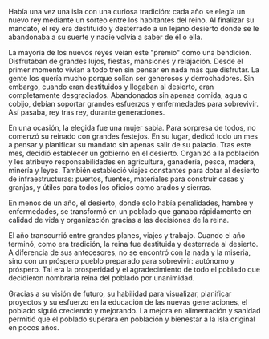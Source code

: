 Había una vez una isla con una curiosa tradición: cada año se elegía un nuevo rey mediante un sorteo entre los habitantes del reino. Al finalizar su mandato, el rey era destituido y desterrado a un lejano desierto donde se le abandonaba a su suerte y nadie volvía a saber de él o ella.

La mayoría de los nuevos reyes veían este "premio" como una bendición. Disfrutaban de grandes lujos, fiestas, mansiones y relajación. Desde el primer momento vivían a todo tren sin pensar en nada más que disfrutar. La gente los quería mucho porque solían ser generosos y derrochadores. Sin embargo, cuando eran destituidos y llegaban al desierto, eran completamente desgraciados. Abandonados sin apenas comida, agua o cobijo, debían soportar grandes esfuerzos y enfermedades para sobrevivir. Así pasaba, rey tras rey, durante generaciones.

En una ocasión, la elegida fue una mujer sabia. Para sorpresa de todos, no comenzó su reinado con grandes festejos. En su lugar, dedicó todo un mes a pensar y planificar su mandato sin apenas salir de su palacio. 
Tras este mes, decidió establecer un gobierno en el desierto. Organizó a la población y les atribuyó responsabilidades en agricultura, ganadería, pesca, madera, minería y leyes. También estableció viajes constantes para dotar al desierto de infraestructuras: puertos, fuentes, materiales para construir casas y granjas, y útiles para todos los oficios como arados y sierras.

En menos de un año, el desierto, donde solo había penalidades, hambre y enfermedades, se transformó en un poblado que ganaba rápidamente en calidad de vida y organización gracias a las decisiones de la reina.

El año transcurrió entre grandes planes, viajes y trabajo. Cuando el año terminó, como era tradición, la reina fue destituida y desterrada al desierto. A diferencia de sus antecesores, no se encontró con la nada y la miseria, sino con un próspero pueblo preparado para sobrevivir: autónomo y próspero. Tal era la prosperidad y el agradecimiento de todo el poblado que decidieron nombrarla reina del poblado por unanimidad.

Gracias a su visión de futuro, su habilidad para visualizar, planificar proyectos y su esfuerzo en la educación de las nuevas generaciones, el poblado siguió creciendo y mejorando. La mejora en alimentación y sanidad permitió que el poblado superara en población y bienestar a la isla original en pocos años.